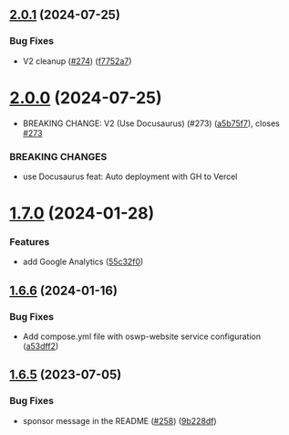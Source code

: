 ## [2.0.1](https://github.com/Pradumnasaraf/open-source-with-pradumna/compare/v2.0.0...v2.0.1) (2024-07-25)


### Bug Fixes

* V2 cleanup ([#274](https://github.com/Pradumnasaraf/open-source-with-pradumna/issues/274)) ([f7752a7](https://github.com/Pradumnasaraf/open-source-with-pradumna/commit/f7752a7561d147fdca575695820e0ad1b3a4069f))



# [2.0.0](https://github.com/Pradumnasaraf/open-source-with-pradumna/compare/v1.7.0...v2.0.0) (2024-07-25)


* BREAKING CHANGE: V2 (Use Docusaurus) (#273) ([a5b75f7](https://github.com/Pradumnasaraf/open-source-with-pradumna/commit/a5b75f7f9ac65cca28734af20c0f1a6695adc551)), closes [#273](https://github.com/Pradumnasaraf/open-source-with-pradumna/issues/273)


### BREAKING CHANGES

* use Docusaurus
feat: Auto deployment with GH to Vercel



# [1.7.0](https://github.com/Pradumnasaraf/open-source-with-pradumna/compare/v1.6.6...v1.7.0) (2024-01-28)


### Features

* add Google Analytics ([55c32f0](https://github.com/Pradumnasaraf/open-source-with-pradumna/commit/55c32f0cc3393fd73a83b00299b8b0ff3340427f))



## [1.6.6](https://github.com/Pradumnasaraf/open-source-with-pradumna/compare/v1.6.5...v1.6.6) (2024-01-16)


### Bug Fixes

* Add compose.yml file with oswp-website service configuration ([a53dff2](https://github.com/Pradumnasaraf/open-source-with-pradumna/commit/a53dff22288ded48c43d064bc1416c126f6a3c52))



## [1.6.5](https://github.com/Pradumnasaraf/open-source-with-pradumna/compare/v1.6.4...v1.6.5) (2023-07-05)


### Bug Fixes

* sponsor message in the README ([#258](https://github.com/Pradumnasaraf/open-source-with-pradumna/issues/258)) ([9b228df](https://github.com/Pradumnasaraf/open-source-with-pradumna/commit/9b228dfedf009a11cd529c5194a5acb99949fce7))



